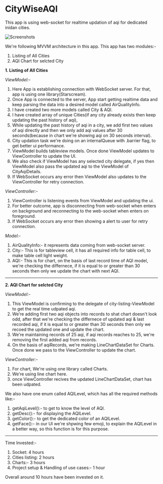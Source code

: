# CityWiseAQI
This app is using web-socket for realtime updation of aqi for dedicated inidan cities.  

![Screenshots](https://github.com/vipulRajput/CityWiseAQI/issues/1)


We're following MVVM architecture in this app.
This app has two modules:- 
1. Listing of All Cities
2. AQI Chart for selcted City


**1. Listing of All Cities**

*ViewModel:-* 
1. Here App is establishing connection with WebSocket server. For that, app is using one library(Starscream).
2. Once App is connected to the server, App start getting realtime data and keep parsing the data into a desired model called AirQualityInfo.
3. I have created two more models called City & AQI.  
4. I have created array of unique Cities(if any city already exists then keep updating the past history of aqi), 
5. While updating the past history of aqi in a city, we add first two values of aqi directly and then we only add aqi values after 30 seconds(because in chart we're showing aqi on 30 seconds interval). 
6. City updation task we're doing on an internalQueue with .barrier flag, to get better ui performance. 
7. ViewModel builds tableview models. Once done ViewModel updates to ViewController to update the UI.
8. We also check if ViewModel has any selected city delegate, if yes then ViewModel also pass the updated aqi to the ViewModel of CityAqiDetails.
9. If WebSocket occurs any error then ViewModel also updates to the ViewController for retry connection. 

*ViewController:-* 
1. ViewController is listening events from ViewModel and updating the ui.
2. For better outcome, app is disconnecting from web-socket when enters on background and reconnecting to the web-socket when enters on foreground.
3. If WebSocket occurs any error then showing a alert to user for retry connection. 

*Model:-*
1. AirQualityInfo:- it represents data coming from web-socket server.
2. City:- This is for tableview cell, it has all required info for table cell, to make table cell light weight.
3. AQI:- This is for chart, on the basis of last record time of AQI model, we're checking the differnece, if it is equal to or greater than 30 seconds then only we update the chart with next AQI.  

*******************************


**2. AQI Chart for selcted City**

*ViewModel:-* 
1. This ViewModel is confirming to the delegate of city-listing-ViewModel to get the real time udpated aqi.
2. We're adding first two aqi objects into records to shat chart doesn't look odd, after that we're checking the differnece of updated aqi & last recorded aqi, if it is equal to or greater than 30 seconds then only we recoed the updated one and update the chart.  
3. We're maintaining records of 25 aqi, if aqi records reaches to 25, we're removing the first added aqi from records. 
4. On the basis of aqiRecords, we're making LineChartDataSet for Charts. Once done we pass to the ViewController to update the chart.

*ViewController:-* 
1. For chart, We're using one library called Charts.
2. We're using line chart here.
3. once ViewController recives the updated LineChartDataSet, chart has been udpated. 



We also have one enum called AQILevel, which has all the required methods like:-  
1. getAqiLevel():- to get to know the level of AQI.
2. getDesc():- for displaying the AQILevel.
3. getColor():- to get the dedicated color of an AQILevel.
4. getFace():- in our UI we're shpwing few emoji, to explain the AQILevel in a better way, so this function is for this purpose.


*********************

Time Invested:-
1. Socket: 4 hours
2. Cities listing: 2 hours
3. Charts:- 3 hours 
4. Project setup & Handling of use cases:- 1 hour

Overall around 10 hours have been invested on it.

